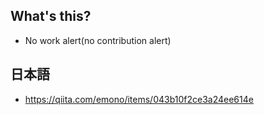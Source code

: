 ## What's this?
- No work alert(no contribution alert)

## 日本語
- https://qiita.com/emono/items/043b10f2ce3a24ee614e
